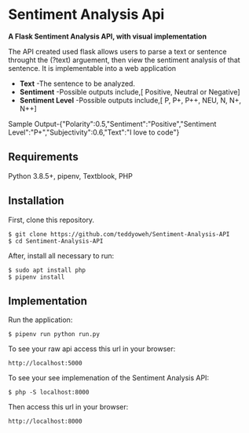 # Sentiment Analysis Api

**A Flask Sentiment Analysis API, with visual implementation**

The API created used flask allows users to parse a text or sentence throught the (?text) arguement, then view the sentiment analysis of that sentence. It is implementable into a web application

* **Text** -The sentence to be analyzed.
* **Sentiment** -Possible outputs include,[ Positive, Neutral or Negative]
* **Sentiment Level** -Possible outputs include,[ P, P+, P++, NEU,  N, N+, N++]


 Sample Output-{"Polarity":0.5,"Sentiment":"Positive","Sentiment Level":"P+","Subjectivity":0.6,"Text":"I love to code"}
 
## Requirements

Python 3.8.5+, pipenv, Textblook, PHP

## Installation

First, clone this repository.

    $ git clone https://github.com/teddyoweh/Sentiment-Analysis-API
    $ cd Sentiment-Analysis-API

After, install all necessary to run:

    $ sudo apt install php
    $ pipenv install


## Implementation
Run the application:

	$ pipenv run python run.py

To see your raw api access this url in your browser: 

	http://localhost:5000

 
To see your see implemenation of the Sentiment Analysis API:

    $ php -S localhost:8000


Then access this url in your browser: 

    http://localhost:8000